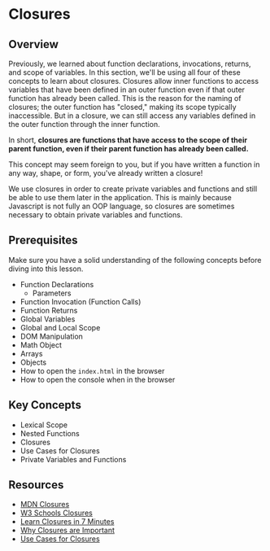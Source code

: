 # Closures
## Overview
Previously, we learned about function declarations, invocations, returns, and scope of variables. In this section, we'll be using all four of these concepts to learn about closures. Closures allow inner functions to access variables that have been defined in an outer function even if that outer function has already been called. This is the reason for the naming of closures; the outer function has "closed," making its scope typically inaccessible. But in a closure, we can still access any variables defined in the outer function through the inner function.

In short, **closures are functions that have access to the scope of their parent function, even if their parent function has already been called.**

This concept may seem foreign to you, but if you have written a function in any way, shape, or form, you've already written a closure!

We use closures in order to create private variables and functions and still be able to use them later in the application. This is mainly because Javascript is not fully an OOP language, so closures are sometimes necessary to obtain private variables and functions.
## Prerequisites

Make sure you have a solid understanding of the following concepts before diving into this lesson.
* Function Declarations
  * Parameters
* Function Invocation (Function Calls)
* Function Returns
* Global Variables
* Global and Local Scope
* DOM Manipulation
* Math Object
* Arrays
* Objects
* How to open the `index.html` in the browser
* How to open the console when in the browser

## Key Concepts

* Lexical Scope
* Nested Functions
* Closures
* Use Cases for Closures
* Private Variables and Functions

## Resources

* [MDN Closures](https://developer.mozilla.org/en-US/docs/Web/JavaScript/Closures)
* [W3 Schools Closures](https://www.w3schools.com/js/js_function_closures.asp)
* [Learn Closures in 7 Minutes](https://www.youtube.com/watch?v=3a0I8ICR1Vg)
* [Why Closures are Important](https://blog.bitsrc.io/closures-in-javascript-why-do-we-need-them-2097f5317daf)
* [Use Cases for Closures](https://medium.com/swlh/3-use-cases-for-closures-in-javascript-f49bf7bd281e)